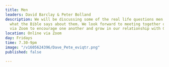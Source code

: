 ```yaml
---
title: Men
leaders: David Barclay & Peter Bolland
description: We will be discussing some of the real life questions men may ask and
  what the Bible says about them. We look forward to meeting together on Friday evenings
  via Zoom to encourage one another and grow in our relationship with God.
location: Online via Zoom
day: Fridays
time: 7.30-9pm
image: "/v1605624396/Dave_Pete_eviqtr.png"
published: false

---
```

